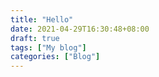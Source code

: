 ```yaml
---
title: "Hello"
date: 2021-04-29T16:30:48+08:00
draft: true
tags: ["My blog"]
categories: ["Blog"]
---
```


